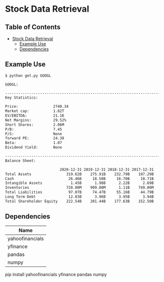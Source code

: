 <!-- markdown-toc start - Don't edit this section. Run M-x markdown-toc-refresh-toc -->
# Stock Data Retrieval

## Table of Contents

- [Stock Data Retrieval](#stock-data-retrieval)
    - [Example Use](#example-use)
    - [Dependencies](#dependencies)

<!-- markdown-toc end -->

## Example Use

```bash
$ python get.py GOOGL

GOOGL:

--------------------------------------------------------------------------------
Key Statistics:

Price:                2740.34
Market cap:           1.82T
EV/EBITDA:            21.16
Net Margins:          29.52%
Short Shares:         2.06M
P/B:                  7.45
P/S:                  None
forward PE:           24.38
Beta:                 1.07
Dividend Yield:       None

--------------------------------------------------------------------------------
Balance Sheet:

                         2020-12-31 2019-12-31 2018-12-31 2017-12-31
Total Assets                319.62B    275.91B    232.79B    197.29B
Cash                         26.46B     18.50B     16.70B     10.71B
Intangible Assets             1.45B      1.98B      2.22B      2.69B
Inventories                 728.00M    999.00M      1.11B    749.00M
Total Liabilities            97.07B     74.47B     55.16B     44.79B
Long Term Debt               12.83B      3.96B      3.95B      3.94B
Total Shareholder Equity    222.54B    201.44B    177.63B    152.50B
```

## Dependencies

| Name            |
|--               |
| yahoofinancials |
| yfinance        |
| pandas          |
| numpy           |

pip install yahoofinancials yfinance pandas numpy

